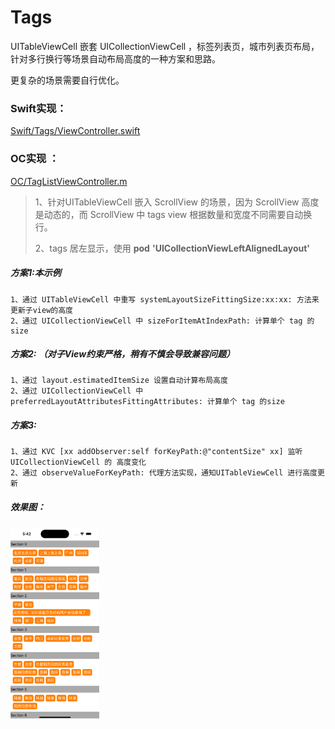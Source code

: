 # Tags
UITableViewCell 嵌套 UICollectionViewCell ，标签列表页，城市列表页布局，针对多行换行等场景自动布局高度的一种方案和思路。

更复杂的场景需要自行优化。


### Swift实现：

[Swift/Tags/ViewController.swift](https://github.com/techsay/tags-list/blob/main/Demo/Tags/ViewController.swift)


### OC实现 ： 

[OC/TagListViewController.m](https://github.com/techsay/Tags/blob/main/Demo/TagsList/TagListViewController.m)

> 1、针对UITableViewCell 嵌入 ScrollView 的场景，因为 ScrollView 高度是动态的，而 ScrollView 中 tags view 根据数量和宽度不同需要自动换行。
>
> 2、tags 居左显示，使用 **pod** **'UICollectionViewLeftAlignedLayout'**



##### 方案1:本示例

```
1、通过 UITableViewCell 中重写 systemLayoutSizeFittingSize:xx:xx: 方法来更新子view的高度
2、通过 UICollectionViewCell 中 sizeForItemAtIndexPath: 计算单个 tag 的size 
```



##### 方案2: （对子View约束严格，稍有不慎会导致兼容问题）

```
1、通过 layout.estimatedItemSize 设置自动计算布局高度
2、通过 UICollectionViewCell 中 preferredLayoutAttributesFittingAttributes: 计算单个 tag 的size 
```



##### 方案3: 

```
1、通过 KVC [xx addObserver:self forKeyPath:@"contentSize" xx] 监听UICollectionViewCell 的 高度变化
2、通过 observeValueForKeyPath: 代理方法实现，通知UITableViewCell 进行高度更新  
```





##### 效果图：

<img src="images/tags.png" alt="scrimage" style="zoom:30%;" />



